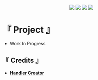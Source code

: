 <p align="center">
    <a href="https://discord.gg/V9t5k5z"><img src="https://img.shields.io/badge/discord-invite-5865f2?style=for-the-badge&logo=discord&logoColor=white"></a>
    <img src="https://img.shields.io/github/issues/Kae-Tempest/Raphael-V13.svg?style=for-the-badge">
    <img src="https://img.shields.io/github/forks/Kae-Tempest/Raphael-V13.svg?style=for-the-badge">
    <img src="https://img.shields.io/github/stars/Kae-Tempest/Raphael-V13.svg?style=for-the-badge">
</p>

# 『 Project 』
* Work In Progress

## 『 Credits 』
* [**Handler Creator**](https://github.com/RileCraft)
